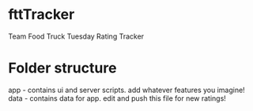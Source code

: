 # fttTracker
Team Food Truck Tuesday Rating Tracker

# Folder structure
app - contains ui and server scripts. add whatever features you imagine!
data - contains data for app. edit and push this file for new ratings!
